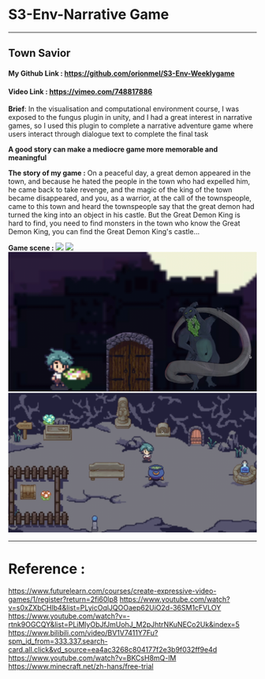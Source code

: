 # S3-Env-Narrative Game
--------------------------------
## Town Savior
#### My Github Link : https://github.com/orionmel/S3-Env-Weeklygame
#### Video Link : https://vimeo.com/748817886

**Brief**: In the visualisation and computational environment course, I was exposed to the fungus plugin in unity, and I had a great interest in narrative games, so I used this plugin to complete a narrative adventure game where users interact through dialogue text to complete the final task

**A good story can make a mediocre game more memorable and meaningful**

**The story of my game :**
On a peaceful day, a great demon appeared in the town, and because he hated the people in the town who had expelled him, he came back to take revenge, and the magic of the king of the town became disappeared, and you, as a warrior, at the call of the townspeople, came to this town and heard the townspeople say that the great demon had turned the king into an object in his castle. But the Great Demon King is hard to find, you need to find monsters in the town who know the Great Demon King, you can find the Great Demon King's castle...

**Game scene  :**
![](https://github.com/orionmel/S3-Env-Weeklygame/blob/main/scene/scene1.png)
![](https://github.com/orionmel/S3-Env-Weeklygame/blob/main/scene/scene2.png)
![](https://github.com/orionmel/S3-Env-Weeklygame/blob/main/scene/scene3.png)
![](https://github.com/orionmel/S3-Env-Weeklygame/blob/main/scene/scene4.png)

----------------------
# Reference :
https://www.futurelearn.com/courses/create-expressive-video-games/1/register?return=2fi60lp8
https://www.youtube.com/watch?v=s0xZXbCHlb4&list=PLyicOqlJQOOaep62UiO2d-36SM1cFVLOY
https://www.youtube.com/watch?v=-rtnk9OGCQY&list=PLiMlyObJfJmUohJ_M2pJhtrNKuNECo2Uk&index=5
https://www.bilibili.com/video/BV1V7411Y7Fu?spm_id_from=333.337.search-card.all.click&vd_source=ea4ac3268c804177f2e3b9f032ff9e4d
https://www.youtube.com/watch?v=BKCsH8mQ-lM
https://www.minecraft.net/zh-hans/free-trial
